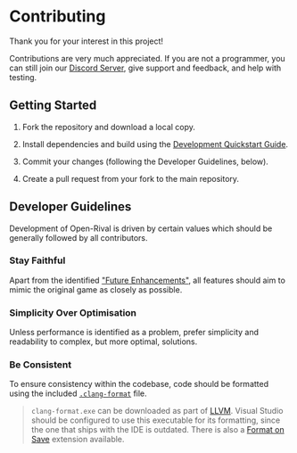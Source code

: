 # Contributing

Thank you for your interest in this project!

Contributions are very much appreciated. If you are not a programmer, you can still join our [Discord Server](https://discord.gg/R7E4KWT), give support and feedback, and help with testing.

## Getting Started

1. Fork the repository and download a local copy.

1. Install dependencies and build using the [Development Quickstart Guide](/docs/development.md).

1. Commit your changes (following the Developer Guidelines, below).

1. Create a pull request from your fork to the main repository.

## Developer Guidelines

Development of Open-Rival is driven by certain values which should be generally followed by all contributors.

### Stay Faithful

Apart from the identified ["Future Enhancements"](/docs/TODO.md), all features should aim to mimic the original game as closely as possible.

### Simplicity Over Optimisation

Unless performance is identified as a problem, prefer simplicity and readability to complex, but more optimal, solutions.

### Be Consistent

To ensure consistency within the codebase, code should be formatted using the included [`.clang-format`](/.clang-format) file.

> `clang-format.exe` can be downloaded as part of [LLVM](https://releases.llvm.org/download.html). Visual Studio should be configured to use this executable for its formatting, since the one that ships with the IDE is outdated. There is also a [Format on Save]( https://marketplace.visualstudio.com/items?itemName=mynkow.FormatdocumentonSave) extension available.
